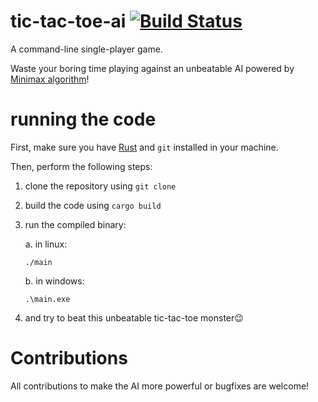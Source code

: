 # tic-tac-toe-ai [![Build Status](https://travis-ci.com/Pro465/tic-tac-toe-ai.svg?branch=master)](https://travis-ci.com/Pro465/tic-tac-toe-ai)
A command-line single-player game.

Waste your boring time playing against an unbeatable AI powered by [Minimax algorithm](https://en.m.wikipedia.org/wiki/Minimax)!

# running the code
First, make sure you have [Rust](https://www.rust-lang.org) and `git` installed in your machine.

Then, perform the following steps:
   1. clone the repository using `git clone`
   2. build the code using `cargo build`
   3. run the compiled binary:

       a. in linux:
       ```
       ./main
       ```
       b. in windows:
       ```
       .\main.exe
       ```
   4. and try to beat this unbeatable tic-tac-toe monster😉

# Contributions
All contributions to make the AI more powerful or bugfixes are welcome!
   
